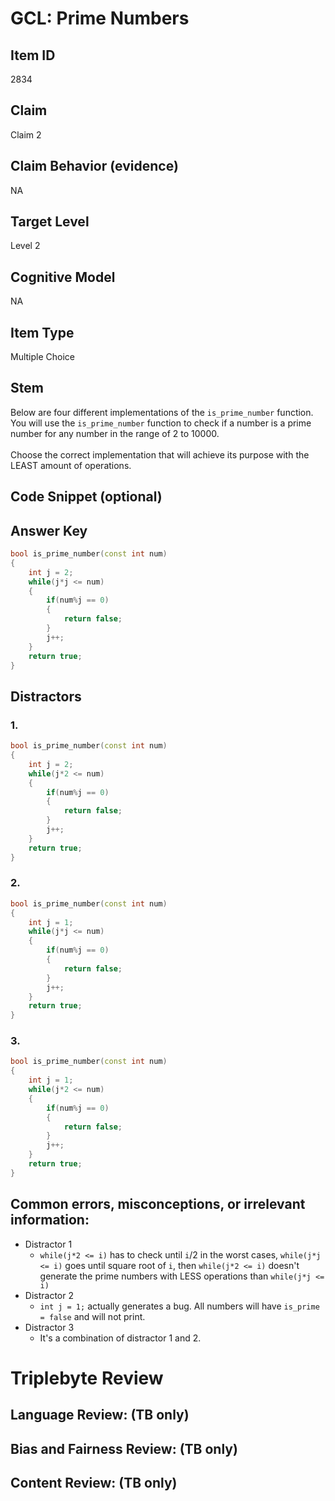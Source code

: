 # GCL: Prime Numbers

## Item ID
2834

## Claim
Claim 2

## Claim Behavior (evidence)
NA

## Target Level 
Level 2

## Cognitive Model
NA

## Item Type
Multiple Choice

## Stem
Below are four different implementations of the `is_prime_number` function. You will use the `is_prime_number` function to check if a number is a prime number for any number in the range of 2 to 10000.
<br><br>
Choose the correct implementation that will achieve its purpose with the LEAST amount of operations.

## Code Snippet (optional)

## Answer Key
```cpp
bool is_prime_number(const int num)
{
    int j = 2;
    while(j*j <= num)
    {
        if(num%j == 0)
        {
            return false;
        }
        j++;
    }
    return true;
} 
```


## Distractors

### 1.
```cpp
bool is_prime_number(const int num)
{
    int j = 2;
    while(j*2 <= num)
    {
        if(num%j == 0)
        {
            return false;
        }
        j++;
    }
    return true;
}  
```

### 2.
```cpp
bool is_prime_number(const int num)
{
    int j = 1;
    while(j*j <= num)
    {
        if(num%j == 0)
        {
            return false;
        }
        j++;
    }
    return true;
}  
```

### 3.
```cpp
bool is_prime_number(const int num)
{
    int j = 1;
    while(j*2 <= num)
    {
        if(num%j == 0)
        {
            return false;
        }
        j++;
    }
    return true;
}  
```

## Common errors, misconceptions, or irrelevant information:
- Distractor 1
    - `while(j*2 <= i)` has to check until `i`/2 in the worst cases, `while(j*j <= i)` goes until square root of `i`, then
      `while(j*2 <= i)` doesn't generate the prime numbers with LESS operations than `while(j*j <= i)`
- Distractor 2
    - `int j = 1;` actually generates a bug. All numbers will have `is_prime = false` and will not print.
- Distractor 3
    - It's a combination of distractor 1 and 2.

# Triplebyte Review

## Language Review: (TB only)

## Bias and Fairness Review: (TB only)

## Content Review: (TB only)

